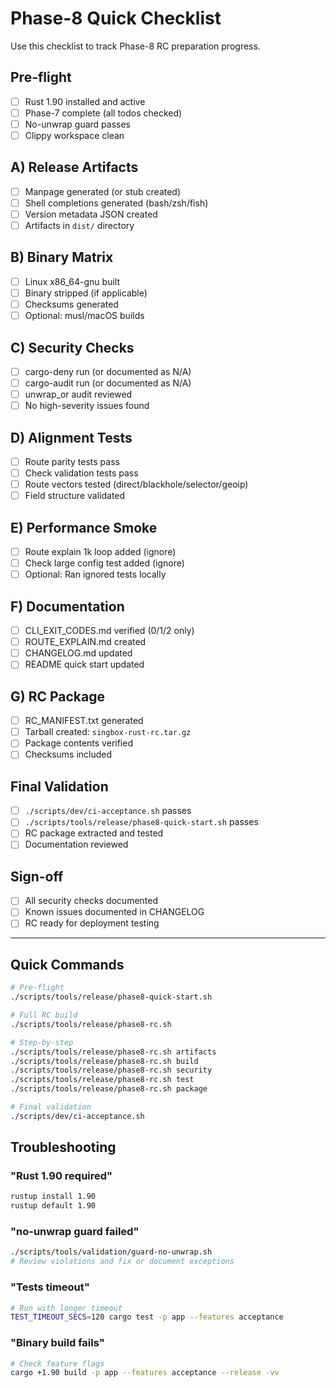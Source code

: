 # Phase-8 Quick Checklist

Use this checklist to track Phase-8 RC preparation progress.

## Pre-flight

- [ ] Rust 1.90 installed and active
- [ ] Phase-7 complete (all todos checked)
- [ ] No-unwrap guard passes
- [ ] Clippy workspace clean

## A) Release Artifacts

- [ ] Manpage generated (or stub created)
- [ ] Shell completions generated (bash/zsh/fish)
- [ ] Version metadata JSON created
- [ ] Artifacts in `dist/` directory

## B) Binary Matrix

- [ ] Linux x86_64-gnu built
- [ ] Binary stripped (if applicable)
- [ ] Checksums generated
- [ ] Optional: musl/macOS builds

## C) Security Checks

- [ ] cargo-deny run (or documented as N/A)
- [ ] cargo-audit run (or documented as N/A)
- [ ] unwrap_or audit reviewed
- [ ] No high-severity issues found

## D) Alignment Tests

- [ ] Route parity tests pass
- [ ] Check validation tests pass
- [ ] Route vectors tested (direct/blackhole/selector/geoip)
- [ ] Field structure validated

## E) Performance Smoke

- [ ] Route explain 1k loop added (ignore)
- [ ] Check large config test added (ignore)
- [ ] Optional: Ran ignored tests locally

## F) Documentation

- [ ] CLI_EXIT_CODES.md verified (0/1/2 only)
- [ ] ROUTE_EXPLAIN.md created
- [ ] CHANGELOG.md updated
- [ ] README quick start updated

## G) RC Package

- [ ] RC_MANIFEST.txt generated
- [ ] Tarball created: `singbox-rust-rc.tar.gz`
- [ ] Package contents verified
- [ ] Checksums included

## Final Validation

- [ ] `./scripts/dev/ci-acceptance.sh` passes
- [ ] `./scripts/tools/release/phase8-quick-start.sh` passes
- [ ] RC package extracted and tested
- [ ] Documentation reviewed

## Sign-off

- [ ] All security checks documented
- [ ] Known issues documented in CHANGELOG
- [ ] RC ready for deployment testing

---

## Quick Commands

```bash
# Pre-flight
./scripts/tools/release/phase8-quick-start.sh

# Full RC build
./scripts/tools/release/phase8-rc.sh

# Step-by-step
./scripts/tools/release/phase8-rc.sh artifacts
./scripts/tools/release/phase8-rc.sh build
./scripts/tools/release/phase8-rc.sh security
./scripts/tools/release/phase8-rc.sh test
./scripts/tools/release/phase8-rc.sh package

# Final validation
./scripts/dev/ci-acceptance.sh
```

## Troubleshooting

### "Rust 1.90 required"
```bash
rustup install 1.90
rustup default 1.90
```

### "no-unwrap guard failed"
```bash
./scripts/tools/validation/guard-no-unwrap.sh
# Review violations and fix or document exceptions
```

### "Tests timeout"
```bash
# Run with longer timeout
TEST_TIMEOUT_SECS=120 cargo test -p app --features acceptance
```

### "Binary build fails"
```bash
# Check feature flags
cargo +1.90 build -p app --features acceptance --release -vv
```

